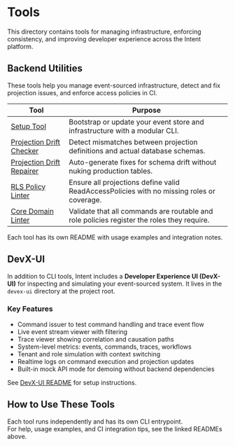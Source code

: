 # Tools

This directory contains tools for managing infrastructure, enforcing consistency, and improving developer experience across the Intent platform.

## Backend Utilities

These tools help you manage event-sourced infrastructure, detect and fix projection issues, and enforce access policies in CI.

| Tool                                                             | Purpose                                                                                     |
|------------------------------------------------------------------|---------------------------------------------------------------------------------------------|
| [Setup Tool](setup/README.md)                                    | Bootstrap or update your event store and infrastructure with a modular CLI.                |
| [Projection Drift Checker](projections-drift-check/README.md)    | Detect mismatches between projection definitions and actual database schemas.              |
| [Projection Drift Repairer](projections-repair/README.md)        | Auto-generate fixes for schema drift without nuking production tables.                     |
| [RLS Policy Linter](projections-lint/README.md)                  | Ensure all projections define valid ReadAccessPolicies with no missing roles or coverage.  |
| [Core Domain Linter](core-lint/README.md)                         | Validate that all commands are routable and role policies register the roles they require. |

Each tool has its own README with usage examples and integration notes.

## DevX-UI

In addition to CLI tools, Intent includes a **Developer Experience UI (DevX-UI)** for inspecting and simulating your event-sourced system. It lives in the `devex-ui` directory at the project root.

### Key Features

- Command issuer to test command handling and trace event flow
- Live event stream viewer with filtering
- Trace viewer showing correlation and causation paths
- System-level metrics: events, commands, traces, workflows
- Tenant and role simulation with context switching
- Realtime logs on command execution and projection updates
- Built-in mock API mode for demoing without backend dependencies

See [DevX-UI README](../../devex-ui/README.md) for setup instructions.

## How to Use These Tools

Each tool runs independently and has its own CLI entrypoint.  
For help, usage examples, and CI integration tips, see the linked READMEs above.